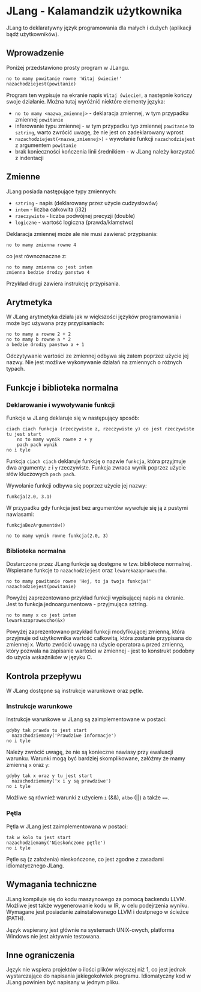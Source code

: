 # JLang - Kalamandzik użytkownika

JLang to deklaratywny język programowania dla małych i dużych (aplikacji bądź użytkowników).

## Wprowadzenie

Poniżej przedstawiono prosty program w JLangu.

```jlang
no to mamy powitanie rowne 'Witaj świecie!'
nazachodziejest(powitanie)
```

Program ten wypisuje na ekranie napis `Witaj świecie!`, a następnie kończy swoje działanie.
Można tutaj wyróżnić niektóre elementy języka:

- `no to mamy <nazwa_zmiennej>` - deklaracja zmiennej, w tym przypadku zmiennej `powitanie`
- inferowanie typu zmiennej - w tym przypadku typ zmiennej `powitanie` to `sztring`, warto zwrócić uwagę,
  że nie jest on zadeklarowany wprost
- `nazachodziejest(<nazwa_zmiennej>)` - wywołanie funkcji `nazachodziejest` z argumentem `powitanie`
- brak konieczności kończenia linii średnikiem - w JLang należy korzystać z indentacji

## Zmienne

JLang posiada następujące typy zmiennych:

- `sztring` - napis (deklarowany przez użycie cudzysłowów)
- `intem` - liczba całkowita (i32)
- `rzeczywiste` - liczba podwójnej precyzji (double)
- `logiczne` - wartość logiczna (prawda/klamstwo)

Deklaracja zmiennej może ale nie musi zawierać przypisania:

```jlang
no to mamy zmienna rowne 4
```

co jest równoznaczne z:

```jlang
no to mamy zmienna co jest intem
zmienna bedzie drodzy panstwo 4
```

Przykład drugi zawiera instrukcję przypisania.

## Arytmetyka

W JLang arytmetyka działa jak w większości języków programowania i może być używana przy przypisaniach:

```jlang
no to mamy a rowne 2 + 2
no to mamy b rowne a * 2
a bedzie drodzy panstwo a + 1
```

Odczytywanie wartości ze zmiennej odbywa się zatem poprzez użycie jej nazwy.
Nie jest możliwe wykonywanie działań na zmiennych o różnych typach.

## Funkcje i biblioteka normalna

### Deklarowanie i wywoływanie funkcji

Funkcje w JLang deklaruje się w następujący sposób:

```jlang
ciach ciach funkcja (rzeczywiste z, rzeczywiste y) co jest rzeczywiste tu jest start
    no to mamy wynik rowne z + y
    pach pach wynik
no i tyle
```

Funkcja `ciach ciach` deklaruje funkcję o nazwie `funkcja`, która przyjmuje dwa argumenty: `z` i `y`
rzeczywiste. Funkcja zwraca wynik poprzez użycie słów kluczowych `pach pach`.

Wywołanie funkcji odbywa się poprzez użycie jej nazwy:

```jlang
funkcja(2.0, 3.1)
```

W przypadku gdy funkcja jest bez argumentów wywołuje się ją z pustymi nawiasami:

```jlang
funkcjaBezArgumentów()
```

```jlang
no to mamy wynik rowne funkcja(2.0, 3)
```

### Biblioteka normalna

Dostarczone przez JLang funkcje są dostępne w tzw. bibliotece normalnej.
Wspierane funkcje to `nazachodziejest` oraz `lewarekazapraweucho`.

```jlang
no to mamy powitanie rowne 'Hej, to ja twoja funkcja!'
nazachodziejest(powitanie)
```

Powyżej zaprezentowano przykład funkcji wypisującej napis na ekranie.
Jest to funkcja jednoargumentowa - przyjmująca sztring.

```jlang
no to mamy x co jest intem
lewarkazapraweucho(&x)
```

Powyżej zaprezentowano przykład funkcji modyfikującej zmienną,
która przyjmuje od użytkownika wartość całkowitą, która zostanie przypisana
do zmiennej x. Warto zwrócić uwagę na użycie operatora `&` przed zmienną,
który pozwala na zapisanie wartości w zmiennej - jest to konstrukt podobny
do użycia wskaźników w języku C.

## Kontrola przepływu

W JLang dostępne są instrukcje warunkowe oraz pętle.

### Instrukcje warunkowe

Instrukcje warunkowe w JLang są zaimplementowane w postaci:

```jlang
gdyby tak prawda tu jest start
  nazachodziemamy('Prawdziwe informacje')
no i tyle
```

Należy zwrócić uwagę, że nie są konieczne nawiasy przy ewaluacji warunku.
Warunki mogą być bardziej skomplikowane, załóżmy że mamy zmienną `x` oraz `y`:

```jlang
gdyby tak x oraz y tu jest start
  nazachodziemamy('x i y są prawdziwe')
no i tyle
```

Możliwe są również warunki z użyciem `i` (&&), `albo` (||) a także `==`.

### Pętla

Pętla w JLang jest zaimplementowana w postaci:

```jlang
tak w kolo tu jest start
nazachodziemamy('Nieskończone pętle')
no i tyle
```

Pętle są (z założenia) nieskończone, co jest zgodne z zasadami idiomatycznego JLang.

## Wymagania techniczne

JLang kompiluje się do kodu maszynowego za pomocą backendu LLVM.
Możliwe jest także wygenerowanie kodu w IR, w celu podejrzenia
wyniku. Wymagane jest posiadanie zainstalowanego LLVM i dostpnego w ścieżce (PATH).

Język wspierany jest głównie na systemach UNIX-owych, platforma Windows nie jest aktywnie testowana.

## Inne ograniczenia

Język nie wspiera projektów o ilości plików większej niż 1,
co jest jednak wystarczające do napisania jakiegokolwiek programu. Idiomatyczny
kod w JLang powinien być napisany w jednym pliku.
